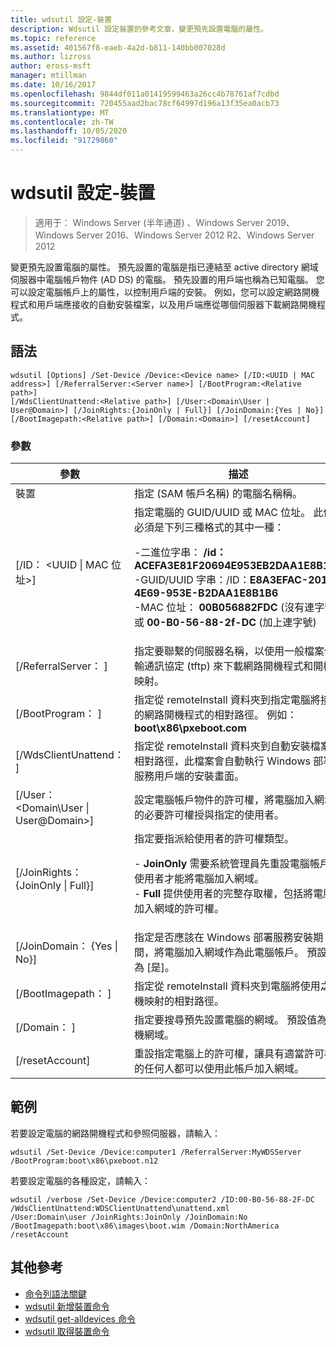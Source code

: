 ```yaml
---
title: wdsutil 設定-裝置
description: Wdsutil 設定裝置的參考文章，變更預先設置電腦的屬性。
ms.topic: reference
ms.assetid: 401567f8-eaeb-4a2d-b811-140bb007028d
ms.author: lizross
author: eross-msft
manager: mtillman
ms.date: 10/16/2017
ms.openlocfilehash: 9844df011a01419599463a26cc4b78761af7cdbd
ms.sourcegitcommit: 720455aad2bac78cf64997d196a13f35ea0acb73
ms.translationtype: MT
ms.contentlocale: zh-TW
ms.lasthandoff: 10/05/2020
ms.locfileid: "91729860"
---
```

# <a name="wdsutil-set-device"></a>wdsutil 設定-裝置

> 適用于： Windows Server (半年通道) 、Windows Server 2019、Windows Server 2016、Windows Server 2012 R2、Windows Server 2012

變更預先設置電腦的屬性。 預先設置的電腦是指已連結至 active directory 網域伺服器中電腦帳戶物件 (AD DS) 的電腦。 預先設置的用戶端也稱為已知電腦。 您可以設定電腦帳戶上的屬性，以控制用戶端的安裝。 例如，您可以設定網路開機程式和用戶端應接收的自動安裝檔案，以及用戶端應從哪個伺服器下載網路開機程式。

## <a name="syntax"></a>語法
```
wdsutil [Options] /Set-Device /Device:<Device name> [/ID:<UUID | MAC address>] [/ReferralServer:<Server name>] [/BootProgram:<Relative path>]
[/WdsClientUnattend:<Relative path>] [/User:<Domain\User | User@Domain>] [/JoinRights:{JoinOnly | Full}] [/JoinDomain:{Yes | No}] [/BootImagepath:<Relative path>] [/Domain:<Domain>] [/resetAccount]
```
### <a name="parameters"></a>參數
|參數|描述|
|-------|--------|
|裝置<computer name>|指定 (SAM 帳戶名稱) 的電腦名稱稱。|
|[/ID： <UUID &#124; MAC 位址>]|指定電腦的 GUID/UUID 或 MAC 位址。 此值必須是下列三種格式的其中一種：<p>-二進位字串： **/id： ACEFA3E81F20694E953EB2DAA1E8B1B6**<br />-GUID/UUID 字串：/ID：**E8A3EFAC-201F-4E69-953E-B2DAA1E8B1B6**<br />-MAC 位址： **00B056882FDC** (沒有連字號) 或 **00-B0-56-88-2f-DC** (加上連字號) |
|[/ReferralServer： <Server name> ]|指定要聯繫的伺服器名稱，以使用一般檔案傳輸通訊協定 (tftp) 來下載網路開機程式和開機映射。|
|[/BootProgram： <Relative path> ]|指定從 remoteInstall 資料夾到指定電腦將接收的網路開機程式的相對路徑。 例如： **boot\x86\pxeboot.com**|
|[/WdsClientUnattend： <Relative path> ]|指定從 remoteInstall 資料夾到自動安裝檔案的相對路徑，此檔案會自動執行 Windows 部署服務用戶端的安裝畫面。|
|[/User： <Domain\User &#124; User@Domain>]|設定電腦帳戶物件的許可權，將電腦加入網域的必要許可權授與指定的使用者。|
|[/JoinRights： {JoinOnly &#124; Full}]|指定要指派給使用者的許可權類型。<p>-   **JoinOnly** 需要系統管理員先重設電腦帳戶，使用者才能將電腦加入網域。<br />-   **Full** 提供使用者的完整存取權，包括將電腦加入網域的許可權。|
|[/JoinDomain： {Yes &#124; No}]|指定是否應該在 Windows 部署服務安裝期間，將電腦加入網域作為此電腦帳戶。 預設值為 [是]。|
|[/BootImagepath： <Relative path> ]|指定從 remoteInstall 資料夾到電腦將使用之開機映射的相對路徑。|
|[/Domain： <Domain> ]|指定要搜尋預先設置電腦的網域。 預設值為本機網域。|
|[/resetAccount]|重設指定電腦上的許可權，讓具有適當許可權的任何人都可以使用此帳戶加入網域。|
## <a name="examples"></a>範例
若要設定電腦的網路開機程式和參照伺服器，請輸入：
```
wdsutil /Set-Device /Device:computer1 /ReferralServer:MyWDSServer
/BootProgram:boot\x86\pxeboot.n12
```
若要設定電腦的各種設定，請輸入：
```
wdsutil /verbose /Set-Device /Device:computer2 /ID:00-B0-56-88-2F-DC /WdsClientUnattend:WDSClientUnattend\unattend.xml
/User:Domain\user /JoinRights:JoinOnly /JoinDomain:No /BootImagepath:boot\x86\images\boot.wim /Domain:NorthAmerica /resetAccount
```
## <a name="additional-references"></a>其他參考
- [命令列語法關鍵](command-line-syntax-key.md)
- [wdsutil 新增裝置命令](wdsutil-add-device.md)
- [wdsutil get-alldevices 命令](wdsutil-get-alldevices.md)
- [wdsutil 取得裝置命令](wdsutil-get-device.md)
